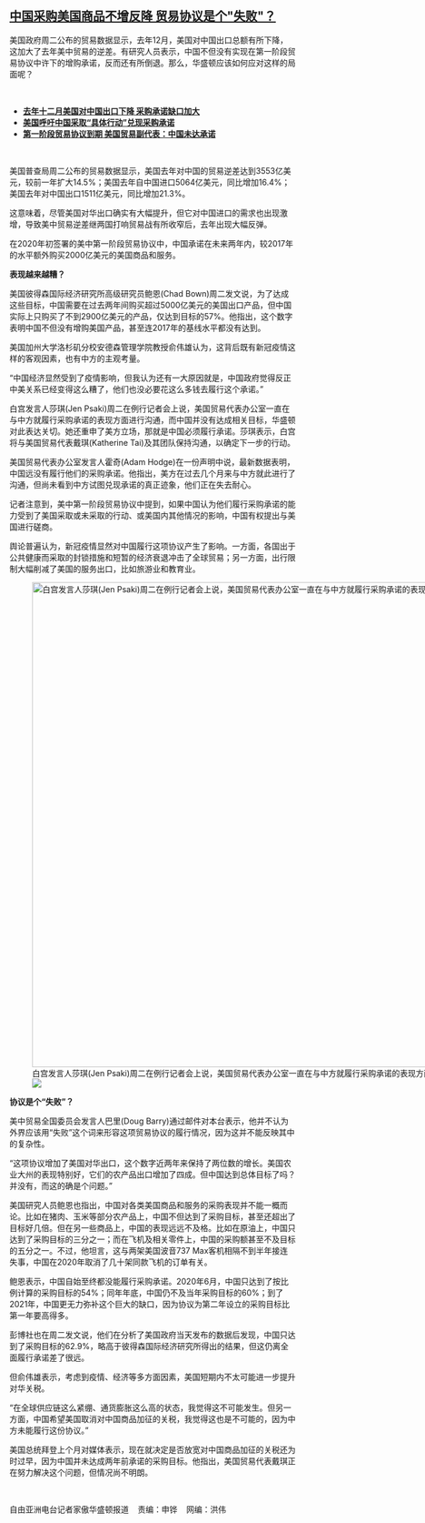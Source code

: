 <!--1644440772000-->
[中国采购美国商品不增反降  贸易协议是个"失败"？](https://www.rfa.org/mandarin/yataibaodao/jingmao/hc-02092022094830.html)
------

<p>美国政府周二公布的贸易数据显示，去年12月，美国对中国出口总额有所下降，这加大了去年美中贸易的逆差。有研究人员表示，中国不但没有实现在第一阶段贸易协议中许下的增购承诺，反而还有所倒退。那么，华盛顿应该如何应对这样的局面呢？</p><p><br/></p><ul><li><a href="https://www.rfa.org/mandarin/Xinwen/8-02082022120726.html"><strong>去年十二月美国对中国出口下降 采购承诺缺口加大</strong></a></li><li><strong><a href="https://www.rfa.org/mandarin/Xinwen/8-02072022114507.html">美国呼吁中国采取“具体行动”兑现采购承诺</a></strong></li><li><strong><a href="https://www.rfa.org/mandarin/Xinwen/10-02012022163802.html">第一阶段贸易协议到期 美国贸易副代表：中国未达承诺</a></strong></li></ul><p><br/></p><p>美国普查局周二公布的贸易数据显示，美国去年对中国的贸易逆差达到3553亿美元，较前一年扩大14.5%；美国去年自中国进口5064亿美元，同比增加16.4%；美国去年对中国出口1511亿美元，同比增加21.3%。</p><p>这意味着，尽管美国对华出口确实有大幅提升，但它对中国进口的需求也出现激增，导致美中贸易逆差继两国打响贸易战有所收窄后，去年出现大幅反弹。</p><p>在2020年初签署的美中第一阶段贸易协议中，中国承诺在未来两年内，较2017年的水平额外购买2000亿美元的美国商品和服务。</p><p><strong>表现越来越糟？</strong></p><p>美国彼得森国际经济研究所高级研究员鲍恩(Chad Bown)周二发文说，为了达成这些目标，中国需要在过去两年间购买超过5000亿美元的美国出口产品，但中国实际上只购买了不到2900亿美元的产品，仅达到目标的57%。他指出，这个数字表明中国不但没有增购美国产品，甚至连2017年的基线水平都没有达到。</p><p>美国加州大学洛杉矶分校安德森管理学院教授俞伟雄认为，这背后既有新冠疫情这样的客观因素，也有中方的主观考量。</p><p>“中国经济显然受到了疫情影响，但我认为还有一大原因就是，中国政府觉得反正中美关系已经变得这么糟了，他们也没必要花这么多钱去履行这个承诺。”</p><p>白宫发言人莎琪(Jen Psaki)周二在例行记者会上说，美国贸易代表办公室一直在与中方就履行采购承诺的表现方面进行沟通，而中国并没有达成相关目标，华盛顿对此表达关切。她还重申了美方立场，那就是中国必须履行承诺。莎琪表示，白宫将与美国贸易代表戴琪(Katherine Tai)及其团队保持沟通，以确定下一步的行动。</p><p>美国贸易代表办公室发言人霍奇(Adam Hodge)在一份声明中说，最新数据表明，中国远没有履行他们的采购承诺。他指出，美方在过去几个月来与中方就此进行了沟通，但尚未看到中方试图兑现承诺的真正迹象，他们正在失去耐心。</p><p>记者注意到，美中第一阶段贸易协议中提到，如果中国认为他们履行采购承诺的能力受到了美国采取或未采取的行动、或美国内其他情况的影响，中国有权提出与美国进行磋商。</p><p>舆论普遍认为，新冠疫情显然对中国履行这项协议产生了影响。一方面，各国出于公共健康而采取的封锁措施和短暂的经济衰退冲击了全球贸易；另一方面，出行限制大幅削减了美国的服务出口，比如旅游业和教育业。</p><p><figure class="image-richtext image-inline captioned" style="width:1280px;"><img alt="白宫发言人莎琪(Jen Psaki)周二在例行记者会上说，美国贸易代表办公室一直在与中方就履行采购承诺的表现方面进行沟通，而中国并没有达成相关目标，华盛顿对此表达关切。（美联社图片）" height="853" src="https://www.rfa.org/mandarin/yataibaodao/jingmao/hc-02092022094830.html/hc0209z.jpg/@@images/8ebf3de4-60e0-47f6-91ad-dd34c14c042c.jpeg" title="hc0209z.jpg" width="1280"/><figcaption class="image-caption">白宫发言人莎琪(Jen Psaki)周二在例行记者会上说，美国贸易代表办公室一直在与中方就履行采购承诺的表现方面进行沟通，而中国并没有达成相关目标，华盛顿对此表达关切。（美联社图片）</figcaption><small></small><div id="zoomattribute"><a data-caption="白宫发言人莎琪(Jen Psaki)周二在例行记者会上说，美国贸易代表办公室一直在与中方就履行采购承诺的表现方面进行沟通，而中国并没有达成相关目标，华盛顿对此表达关切。（美联社图片）" data-fancybox="" href="https://www.rfa.org/mandarin/yataibaodao/jingmao/hc-02092022094830.html/hc0209z.jpg" id="single_image" title="白宫发言人莎琪(Jen Psaki)周二在例行记者会上说，美国贸易代表办公室一直在与中方就履行采购承诺的表现方面进行沟通，而中国并没有达成相关目标，华盛顿对此表达关切。（美联社图片）"><img src="/++plone++rfa-resources/img/icon-zoom.png"/></a></div></figure></p><p><strong>协议是个“失败”？</strong></p><p>美中贸易全国委员会发言人巴里(Doug Barry)通过邮件对本台表示，他并不认为外界应该用“失败”这个词来形容这项贸易协议的履行情况，因为这并不能反映其中的复杂性。</p><p>“这项协议增加了美国对华出口，这个数字近两年来保持了两位数的增长。美国农业大州的表现特别好，它们的农产品出口增加了四成。但中国达到总体目标了吗？并没有，而这的确是个问题。”</p><p>美国研究人员鲍恩也指出，中国对各类美国商品和服务的采购表现并不能一概而论。比如在猪肉、玉米等部分农产品上，中国不但达到了采购目标，甚至还超出了目标好几倍。但在另一些商品上，中国的表现远远不及格。比如在原油上，中国只达到了采购目标的三分之一；而在飞机及相关零件上，中国的采购额甚至不及目标的五分之一。不过，他坦言，这与两架美国波音737 Max客机相隔不到半年接连失事，中国在2020年取消了几十架同款飞机的订单有关。</p><p>鲍恩表示，中国自始至终都没能履行采购承诺。2020年6月，中国只达到了按比例计算的采购目标的54%；同年年底，中国仍不及当年采购目标的60%；到了2021年，中国更无力弥补这个巨大的缺口，因为协议为第二年设立的采购目标比第一年要高得多。</p><p>彭博社也在周二发文说，他们在分析了美国政府当天发布的数据后发现，中国只达到了采购目标的62.9%，略高于彼得森国际经济研究所得出的结果，但这仍离全面履行承诺差了很远。</p><p>但俞伟雄表示，考虑到疫情、经济等多方面因素，美国短期内不太可能进一步提升对华关税。</p><p>“在全球供应链这么紧绷、通货膨胀这么高的状态，我觉得这不可能发生。但另一方面，中国希望美国取消对中国商品加征的关税，我觉得这也是不可能的，因为中方未能履行这份协议。”</p><p>美国总统拜登上个月对媒体表示，现在就决定是否放宽对中国商品加征的关税还为时过早，因为中国并未达成两年前承诺的采购目标。他指出，美国贸易代表戴琪正在努力解决这个问题，但情况尚不明朗。</p><p><br/></p><p>自由亚洲电台记者家傲华盛顿报道    责编：申铧    网编：洪伟</p>
